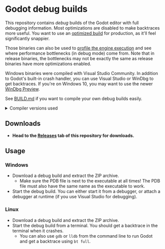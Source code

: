 # Godot debug builds

This repository contains *debug* builds of the Godot editor with full debugging
information. Most optimizations are disabled to make backtraces more useful.
You want to use an [optimized build](https://godotengine.org/download/) for
production, as it'll feel significantly snappier.

Those binaries can also be used to
[profile the engine execution](https://docs.godotengine.org/en/stable/development/cpp/using_cpp_profilers.html)
and see where performance bottlenecks (in debug mode) come from. Note that in release
binaries, the bottlenecks may not be exactly the same as release binaries have
more optimizations enabled.

Windows binaries were compiled with Visual Studio Community. In addition to
Godot's built-in crash handler, you can use Visual Studio or WinDbg to get
backtraces. If you're on Windows 10, you may want to use the newer [WinDbg
Preview](https://docs.microsoft.com/en-us/windows-hardware/drivers/debugger/debugger-download-tools).

See [BUILD.md](BUILD.md) if you want to compile your own debug builds easily.

<details>
<summary>Compiler versions used</summary>

### Windows

- For Godot 4.0 and later, Windows binaries were compiled on Windows 11 with Visual Studio 2022.
- For Godot 3.5.1 and older, Windows binaries were compiled on Windows 10 with Visual Studio 2019.

### Linux

- For Godot 3.5 and later, Linux binaries were compiled on Ubuntu 20.04 with GCC 9.3.
- For Godot 3.4.5 and older, Linux binaries were compiled on Ubuntu 18.04 with GCC 7.5.
- For Godot 3.2.3 and older, Linux binaries were compiled on Ubuntu 16.04 with GCC 5.4.
</details>

## Downloads

- **Head to the [Releases](https://github.com/Calinou/godot-debug-builds/releases)
  tab of this repository for downloads.**

## Usage

### Windows

- Download a debug build and extract the ZIP archive.
  - Make sure the PDB file is next to the executable at all times! The PDB file
    must also have the same name as the executable to work.
- Start the debug build. You can either start it from a debugger, or attach a
  debugger at runtime (if you use Visual Studio for debugging).

### Linux

- Download a debug build and extract the ZIP archive.
- Start the debug build from a terminal. You should get a backtrace in
  the terminal when it crashes.
  - You can also use `gdb` or `lldb` from the command line to run Godot and
    get a backtrace using `bt full`.
